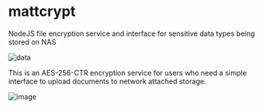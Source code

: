 # mattcrypt
NodeJS file encryption service and interface for sensitive data types being stored on NAS

![data](https://github.com/endgrid/mattcrypt/assets/104172903/b260b7e1-2c71-4b41-bfba-b6c6b759d78f)

This is an AES-256-CTR encryption service for users who need a simple interface to upload documents to network attached storage.

![image](https://github.com/endgrid/mattcrypt/assets/104172903/e75bb3c8-4f44-4a99-b67b-8c838592d608)
